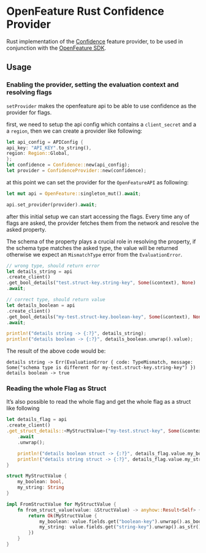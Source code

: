 # OpenFeature Rust Confidence Provider
Rust implementation of the [Confidence](https://confidence.spotify.com/) feature provider, to be used in conjunction with the [OpenFeature SDK](https://github.com/open-feature/rust-sdk).

## Usage

### Enabling the provider, setting the evaluation context and resolving flags

`setProvider` makes the openfeature api to be able to use confidence as the provider for flags.

first, we need to setup the api config which contains a `client_secret` and a a `region`, then we can create a provider like following:

```rust
let api_config = APIConfig {
api_key: "API_KEY".to_string(),
region: Region::Global,
};
let confidence = Confidence::new(api_config);
let provider = ConfidenceProvider::new(confidence);
```

at this point we can set the provider for the `OpenFeatureAPI` as following:

```rust
let mut api = OpenFeature::singleton_mut().await;

api.set_provider(provider).await;
```

after this initial setup we can start accessing the flags.
Every time any of flags are asked, the provider fetches them from the network and resolve the asked property.

The schema of the property plays a crucial role in resolving the property, if the schema type matches the asked type, the value will be returned otherwise
we expect an `MismatchType` error from the `EvaluationError`.

```rust
// wrong type, should return error
let details_string = api
.create_client()
.get_bool_details("test.struct-key.string-key", Some(&context), None)
.await;

// correct type, should return value
let details_boolean = api
.create_client()
.get_bool_details("my-test.struct-key.boolean-key", Some(&context), None)
.await;

println!("details string -> {:?}", details_string);
println!("details boolean -> {:?}", details_boolean.unwrap().value);
```

The result of the above code would be:

```shell
details string -> Err(EvaluationError { code: TypeMismatch, message: Some("schema type is different for my-test.struct-key.string-key") })
details boolean -> true
```

### Reading the whole Flag as Struct

It’s also possible to read the whole flag and get the whole flag as a struct like following


```rust
let details_flag = api
.create_client()
.get_struct_details::<MyStructValue>("my-test.struct-key", Some(&context), None)
    .await
    .unwrap();

    println!("details boolean struct -> {:?}", details_flag.value.my_boolean);
    println!("details string struct -> {:?}", details_flag.value.my_string);
}

struct MyStructValue {
    my_boolean: bool,
    my_string: String
}

impl FromStructValue for MyStructValue {
    fn from_struct_value(value: &StructValue) -> anyhow::Result<Self> {
        return Ok(MyStructValue {
            my_boolean: value.fields.get("boolean-key").unwrap().as_bool().unwrap_or_default(),
            my_string: value.fields.get("string-key").unwrap().as_str().unwrap_or_default().to_string(),
        })
    }
}
```